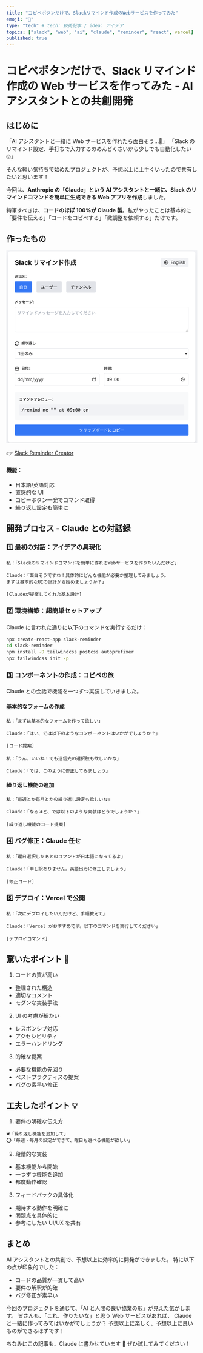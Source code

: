 ```yaml
---
title: "コピペボタンだけで、Slackリマインド作成のWebサービスを作ってみた"
emoji: "🐍"
type: "tech" # tech: 技術記事 / idea: アイデア
topics: ["slack", "web", "ai", "claude", "reminder", "react", vercel]
published: true
---
```


# コピペボタンだけで、Slack リマインド作成の Web サービスを作ってみた - AI アシスタントとの共創開発

## はじめに

「AI アシスタントと一緒に Web サービスを作れたら面白そう...🤔」
「Slack のリマインド設定、手打ちで入力するのめんどくさいから少しでも自動化したい 🙄」

そんな軽い気持ちで始めたプロジェクトが、予想以上に上手くいったので共有したいと思います！

今回は、**Anthropic の「Claude」という AI アシスタントと一緒に、Slack のリマインドコマンドを簡単に生成できる Web アプリを作成**しました。

特筆すべきは、**コードのほぼ 100%が Claude 製**。私がやったことは基本的に「要件を伝える」「コードをコピペする」「微調整を依頼する」だけです。

## 作ったもの

![完成イメージ](/images/slack-reminder-creator/demo.png)

👉 [Slack Reminder Creator](https://slack-reminder-creator.vercel.app/)

#### 機能：

- 日本語/英語対応
- 直感的な UI
- コピーボタン一発でコマンド取得
- 繰り返し設定も簡単に

## 開発プロセス - Claude との対話録

### 1️⃣ 最初の対話：アイデアの具現化

```conversation
私：「Slackのリマインドコマンドを簡単に作れるWebサービスを作りたいんだけど」

Claude：「面白そうですね！具体的にどんな機能が必要か整理してみましょう。
まずは基本的なUIの設計から始めましょうか？」

[Claudeが提案してくれた基本設計]
```

### 2️⃣ 環境構築：超簡単セットアップ

Claude に言われた通りに以下のコマンドを実行するだけ：

```bash
npx create-react-app slack-reminder
cd slack-reminder
npm install -D tailwindcss postcss autoprefixer
npx tailwindcss init -p
```

### 3️⃣ コンポーネントの作成：コピペの旅

Claude との会話で機能を一つずつ実装していきました。

#### 基本的なフォームの作成

```conversation
私：「まずは基本的なフォームを作って欲しい」

Claude：「はい、では以下のようなコンポーネントはいかがでしょうか？」

[コード提案]

私：「うん、いいね！でも送信先の選択肢も欲しいかな」

Claude：「では、このように修正してみましょう」
```

#### 繰り返し機能の追加

```conversation
私：「毎週とか毎月とかの繰り返し設定も欲しいな」

Claude：「なるほど、では以下のような実装はどうでしょうか？」

[繰り返し機能のコード提案]
```

### 4️⃣ バグ修正：Claude 任せ

```conversation
私：「曜日選択したあとのコマンドが日本語になってるよ」

Claude：「申し訳ありません。英語出力に修正しましょう」

[修正コード]
```

### 5️⃣ デプロイ：Vercel で公開

```conversation
私：「次にデプロイしたいんだけど、手順教えて」

Claude：「Vercel がおすすめです。以下のコマンドを実行してください」

[デプロイコマンド]
```

## 驚いたポイント 🎯

1. コードの質が高い

- 整理された構造
- 適切なコメント
- モダンな実装手法

2. UI の考慮が細かい

- レスポンシブ対応
- アクセシビリティ
- エラーハンドリング

3. 的確な提案

- 必要な機能の先回り
- ベストプラクティスの提案
- バグの素早い修正

## 工夫したポイント 💡

1. 要件の明確な伝え方

```conversation
❌「繰り返し機能を追加して」
⭕「毎週・毎月の設定ができて、曜日も選べる機能が欲しい」
```

2. 段階的な実装

- 基本機能から開始
- 一つずつ機能を追加
- 都度動作確認

3. フィードバックの具体化

- 期待する動作を明確に
- 問題点を具体的に
- 参考にしたい UI/UX を共有

## まとめ

AI アシスタントとの共創で、予想以上に効率的に開発ができました。
特に以下の点が印象的でした：

- コードの品質が一貫して高い
- 要件の解釈が的確
- バグ修正が素早い

今回のプロジェクトを通じて、「AI と人間の良い協業の形」が見えた気がします。
皆さんも、「これ、作りたいな」と思う Web サービスがあれば、
Claude と一緒に作ってみてはいかがでしょうか？
予想以上に楽しく、予想以上に良いものができるはずです！

ちなみにこの記事も、Claude に書かせています 🤭 ぜひ試してみてください！
